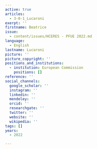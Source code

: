 ```yaml
---
active: true
articles:
  - 3-0-1_Lucaroni
exerpt: ''
firstname: Beatrice
issue:
  - content/issues/HCERES - PFUE 2022.md
language:
  - English
lastname: Lucaroni
picture: ''
picture_copyright: ''
positions_and_institutions:
  - institution: European Commission
    positions: []
reference: ''
social_channels:
  google_scholar: ''
  instagram: ''
  linkedin: ''
  mendeley: ''
  orcid: ''
  researchgate: ''
  twitter: ''
  website: ''
  wikipedia: ''
tags: []
years:
  - 2022

---
```

